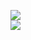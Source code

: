 [![](https://img.shields.io/badge/Made%20With-Github%20Spray-lightgrey.svg?style=for-the-badge&logo=github)](https://github.com/Annihil/github-spray#1496)  
[![](https://i.imgur.com/2DrTn0Z.gif)](https://github.com/Annihil/github-spray)